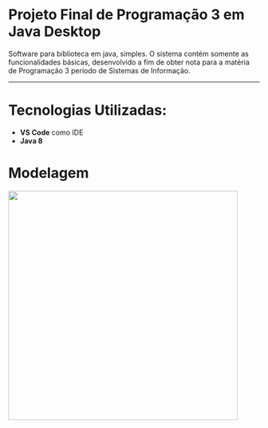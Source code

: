 # Projeto Final de Programação 3 em Java Desktop

Software para biblioteca em java, simples. O sistema contém somente as funcionalidades básicas, desenvolvido a fim de obter nota para a matéria de Programação 3 período de Sistemas de Informação.

---

# Tecnologias Utilizadas:
- **VS Code** como IDE
- **Java 8**

# Modelagem
<img src="[https://raw.githubusercontent.com/paulojp-dev/projeto-biblioteca-java/master/imagens/modelagem.png](https://github.com/felixskmarcio/java/blob/main/projeto-final-biblioteca-java/projeto-final-biblioteca-java.jpg)" width="460" />

